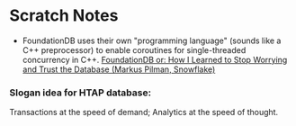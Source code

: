 # Scratch Notes

- FoundationDB uses their own "programming language" (sounds like a C++ preprocessor)
  to enable coroutines for single-threaded concurrency in C++. [FoundationDB or: How I Learned to Stop Worrying and Trust the Database (Markus Pilman, Snowflake)](https://www.youtube.com/watch?v=OJb8A6h9jQQ)

### Slogan idea for HTAP database:

Transactions at the speed of demand;
Analytics at the speed of thought.
